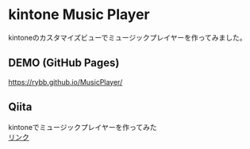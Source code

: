 # kintone Music Player
kintoneのカスタマイズビューでミュージックプレイヤーを作ってみました。

## DEMO (GitHub Pages)
https://rybb.github.io/MusicPlayer/

## Qiita
kintoneでミュージックプレイヤーを作ってみた<br/>
[リンク](https://qiita.com/RyBB/items/3f348b4a453c2c325837)
